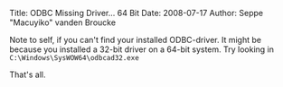 Title: ODBC Missing Driver... 64 Bit
Date: 2008-07-17
Author: Seppe "Macuyiko" vanden Broucke

Note to self, if you can't find your installed ODBC-driver. It might be because you installed a 32-bit driver on a 64-bit system. Try looking in `C:\Windows\SysWOW64\odbcad32.exe`

That's all.

